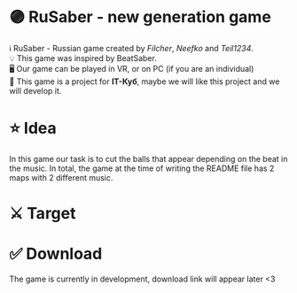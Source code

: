 # 🟣 RuSaber - new generation game
ℹ️ RuSaber - Russian game created by *Filcher*, *Neefko* and *Teil1234*. <br>
💡 This game was inspired by BeatSaber. <br>
🖥 Our game can be played in VR, or on PC (if you are an individual)<br>
💖 This game is a project for **IT-Куб**, maybe we will like this project and we will develop it.

# ⭐ Idea
In this game our task is to cut the balls that appear depending on the beat in the music. In total, the game at the time of writing the README file has 2 maps with 2 different music.

# ⚔ Target

# ✅ Download
The game is currently in development, download link will appear later <3
